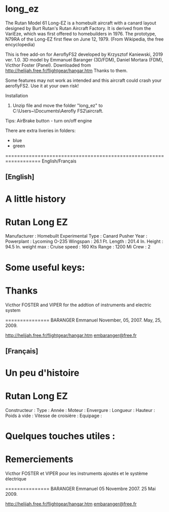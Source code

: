 # long_ez
The Rutan Model 61 Long-EZ is a homebuilt aircraft with a canard layout designed by Burt Rutan's Rutan Aircraft Factory. It is derived from the VariEze, which was first offered to homebuilders in 1976. The prototype, N79RA of the Long-EZ first flew on June 12, 1979. (From Wikipedia, the free encyclopedia)

This is free add-on for AeroflyFS2 developed by Krzysztof Kaniewski, 2019 ver. 1.0.
3D model by Emmanuel Baranger (3D/FDM), Daniel Mortara (FDM), Victhor Foster (Panel). Downloaded from http://helijah.free.fr/flightgear/hangar.htm
Thanks to them.

 Some features may not work as intended and this aircraft could crash your aeroflyFS2. 
 Use it at your own risk!

Installation

1. Unzip file and move the folder "long_ez" to C:\Users\~\Documents\Aerofly FS2\aircraft.

Tips:
AirBrake button - turn on/off engine

There are extra liveries in folders:
- blue 
- green 

==================================================================
English/Français

[English]
----------

A little history
================

Rutan Long EZ
=============

Manufacturer                  : Homebuilt Experimental
Type                          : Canard Pusher
Year                          : 
Powerplant                    : Lycoming O-235
Wingspan                      : 26.1 Ft.
Length                        : 201.4 In.
Height                        : 94.5 In.
weight max                    : 
Cruise speed                  : 160 Kts
Range                         : 1200 Mi
Crew                          :  2

Some useful keys:
=================

Thanks
======

Victhor FOSTER and VIPER for the addtion of instruments and electric system

===============
BARANGER Emmanuel
November, 05, 2007.
May, 25, 2009.

http://helijah.free.fr/flightgear/hangar.htm
embaranger@free.fr


[Français]
----------

Un peu d'histoire
=================

Rutan Long EZ
=============

Constructeur                  : 
Type                          : 
Année                         : 
Moteur                        : 
Envergure                     : 
Longueur                      : 
Hauteur                       : 
Poids à vide                  : 
Vitesse de croisière          : 
Equipage                      : 


Quelques touches utiles :
=========================

Remerciements
=============

Victhor FOSTER et VIPER pour les instruments ajoutés et le système électrique

===============
BARANGER Emmanuel
05 Novembre 2007.
25 Mai 2009.

http://helijah.free.fr/flightgear/hangar.htm
embaranger@free.fr
